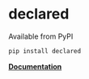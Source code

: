 # declared

Available from PyPI

```bash
pip install declared
```

**[Documentation](http://abetkin.github.io/declared/)**
